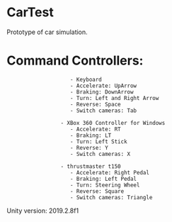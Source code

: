 # CarTest

Prototype of car simulation.

# Command Controllers: 
                        - Keyboard
                        - Accelerate: UpArrow
                        - Braking: DownArrow
                        - Turn: Left and Right Arrow
                        - Reverse: Space
                        - Switch cameras: Tab
                        
                     - XBox 360 Controller for Windows
                        - Accelerate: RT
                        - Braking: LT
                        - Turn: Left Stick
                        - Reverse: Y
                        - Switch cameras: X
                        
                     - thrustmaster t150
                        - Accelerate: Right Pedal
                        - Braking: Left Pedal
                        - Turn: Steering Wheel
                        - Reverse: Square
                        - Switch cameras: Triangle
             
Unity version: 2019.2.8f1
